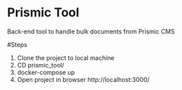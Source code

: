 
# Prismic Tool
Back-end tool to handle bulk documents from Prismic CMS

#Steps
1. Clone the project to local machine
2. CD prismic_tool/
3. docker-compose up
4. Open project in browser http://localhost:3000/
